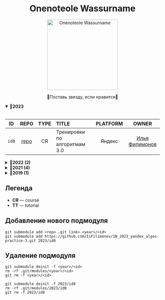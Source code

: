 <div align="center">
	<h1 align="center">Onenoteole Wassurname</h1>
	<img src="https://avatars.githubusercontent.com/u/125817706" width="230" alt="Onenoteole Wassurname">
	<p align="center">🌟Поставь звезду, если нравится🌟</p>
</div>



<details open>
    <summary><b>📁2023</b></summary><br/>

| **ID** |                                **REPO**                                | **TYPE** | **TITLE**                    | **PLATFORM** |                    **OWNER**                     |
|:------:|:----------------------------------------------------------------------:|:--------:|:---------------------------- |:------------:|:------------------------------------------------:|
| `id8`  | [repo](https://github.com/IsFilimonov/1N_2023_yandex_algos-practice-3) |    CR    | Тренировки по алгоритмам 3.0 |    Яндекс    | [Илья Филимонов](https://github.com/IsFilimonov) |

</details>


<details>
    <summary><b>📁2022 (2)</b></summary><br/>

| **ID** | **REPO** | **TYPE** | **TITLE** | **PLATFORM** |                    **OWNER**                     |
|:------:|:--------:|:--------:|:--------- |:------------:|:------------------------------------------------:|
| `id6`  |   repo   |    CR    | Title     |   Platform   | [Илья Филимонов](https://github.com/IsFilimonov) |
| `id7`  |   repo   |    CR    | Title     |   Platform   | [Илья Филимонов](https://github.com/IsFilimonov) |

</details>


<details>
    <summary><b>📁2021 (4)</b></summary><br/>

| **ID** | **REPO** | **TYPE** | **TITLE** | **PLATFORM** |                    **OWNER**                     |
|:------:|:--------:|:--------:|:--------- |:------------:|:------------------------------------------------:|
| `id2`  |   repo   |    CR    | Title     |   Platform   | [Илья Филимонов](https://github.com/IsFilimonov) |
| `id3`  |   repo   |    CR    | Title     |   Platform   | [Илья Филимонов](https://github.com/IsFilimonov) |
| `id4`  |   repo   |    CR    | Title     |   Platform   | [Илья Филимонов](https://github.com/IsFilimonov) |
| `id5`  |   repo   |    CR    | Title     |   Platform   | [Илья Филимонов](https://github.com/IsFilimonov) |

</details>

<details>
    <summary><b>📁2019 (1)</b></summary><br/>

| **ID** | **REPO** | **TYPE** | **TITLE** | **PLATFORM** |                    **OWNER**                     |
|:------:|:--------:|:--------:|:--------- |:------------:|:------------------------------------------------:|
| `id1`  |   repo   |    CR    | Title     |   Platform   | [Илья Филимонов](https://github.com/IsFilimonov) |


</details>


## Легенда

- **СR** — course
- **TT** — tutorial


## Добавление нового подмодуля

```
git submodule add <repo .git link> <year>/<id>
git submodule add https://github.com/IsFilimonov/1N_2023_yandex_algos-practice-3.git 2023/id8
```

## Удаление подмодуля

```
git submodule deinit -f <year>/<id>
rm -rf .git/modules/<year>/<id>
git rm -f <year>/<id>

git submodule deinit -f 2023/id8
rm -rf .git/modules/2023/id8
git rm -f 2023/id8
```



